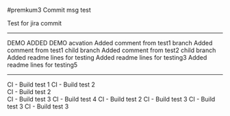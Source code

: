 #premkum3
Commit msg test

Test for jira commit

-------------------------------------
DEMO 
ADDED DEMO acvation
Added comment from test1 branch
Added comment from test1 child branch
Added comment from test2 child branch
Added readme lines for testing 
Added readme lines for testing3 
Added readme lines for testing5 

---------------------------------
CI - Build test 1
CI - Build test 2  
CI - Build test 2  
CI - Build test 3 
CI - Build test 4 
CI - Build test 2 
CI - Build test 3 
CI - Build test 3 
CI - Build test 3 
